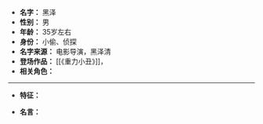 
- **名字：** 黑泽
- **性别：** 男
- **年龄：** 35岁左右
- **身份：** 小偷、侦探
- **名字来源：** 电影导演，黑泽清
- **登场作品：** [[《重力小丑》]]，
- **相关角色：** 

---

- **特征：** 

- **名言：** 
